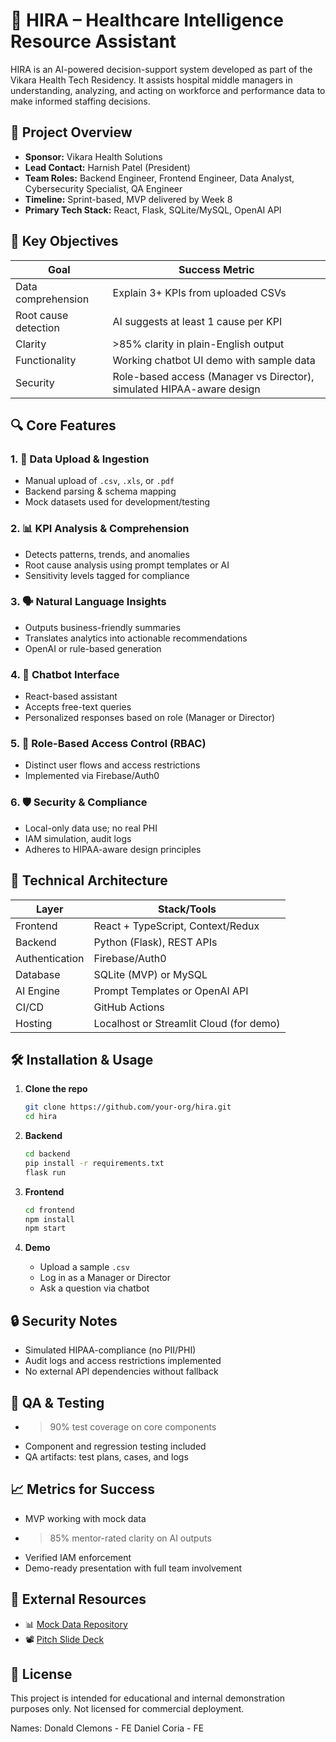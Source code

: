 # 🏥 HIRA – Healthcare Intelligence Resource Assistant

HIRA is an AI-powered decision-support system developed as part of the Vikara Health Tech Residency. It assists hospital middle managers in understanding, analyzing, and acting on workforce and performance data to make informed staffing decisions.

## 📌 Project Overview

- **Sponsor:** Vikara Health Solutions  
- **Lead Contact:** Harnish Patel (President)  
- **Team Roles:** Backend Engineer, Frontend Engineer, Data Analyst, Cybersecurity Specialist, QA Engineer  
- **Timeline:** Sprint-based, MVP delivered by Week 8  
- **Primary Tech Stack:** React, Flask, SQLite/MySQL, OpenAI API  

## 🎯 Key Objectives

| Goal | Success Metric |
|------|----------------|
| Data comprehension | Explain 3+ KPIs from uploaded CSVs |
| Root cause detection | AI suggests at least 1 cause per KPI |
| Clarity | >85% clarity in plain-English output |
| Functionality | Working chatbot UI demo with sample data |
| Security | Role-based access (Manager vs Director), simulated HIPAA-aware design |

## 🔍 Core Features

### 1. 📁 Data Upload & Ingestion
- Manual upload of `.csv`, `.xls`, or `.pdf`
- Backend parsing & schema mapping
- Mock datasets used for development/testing

### 2. 📊 KPI Analysis & Comprehension
- Detects patterns, trends, and anomalies
- Root cause analysis using prompt templates or AI
- Sensitivity levels tagged for compliance

### 3. 🗣️ Natural Language Insights
- Outputs business-friendly summaries
- Translates analytics into actionable recommendations
- OpenAI or rule-based generation

### 4. 💬 Chatbot Interface
- React-based assistant
- Accepts free-text queries
- Personalized responses based on role (Manager or Director)

### 5. 🔐 Role-Based Access Control (RBAC)
- Distinct user flows and access restrictions
- Implemented via Firebase/Auth0

### 6. 🛡️ Security & Compliance
- Local-only data use; no real PHI
- IAM simulation, audit logs
- Adheres to HIPAA-aware design principles

## 🧱 Technical Architecture

| Layer        | Stack/Tools |
|--------------|-------------|
| Frontend     | React + TypeScript, Context/Redux |
| Backend      | Python (Flask), REST APIs |
| Authentication | Firebase/Auth0 |
| Database     | SQLite (MVP) or MySQL |
| AI Engine    | Prompt Templates or OpenAI API |
| CI/CD        | GitHub Actions |
| Hosting      | Localhost or Streamlit Cloud (for demo) |

## 🛠️ Installation & Usage

1. **Clone the repo**
   ```bash
   git clone https://github.com/your-org/hira.git
   cd hira
   ```

2. **Backend**
   ```bash
   cd backend
   pip install -r requirements.txt
   flask run
   ```

3. **Frontend**
   ```bash
   cd frontend
   npm install
   npm start
   ```

4. **Demo**
   - Upload a sample `.csv`
   - Log in as a Manager or Director
   - Ask a question via chatbot

## 🔒 Security Notes

- Simulated HIPAA-compliance (no PII/PHI)
- Audit logs and access restrictions implemented
- No external API dependencies without fallback

## 🧪 QA & Testing

- >90% test coverage on core components
- Component and regression testing included
- QA artifacts: test plans, cases, and logs

## 📈 Metrics for Success

- MVP working with mock data
- >85% mentor-rated clarity on AI outputs
- Verified IAM enforcement
- Demo-ready presentation with full team involvement

## 📎 External Resources

- 📊 [Mock Data Repository](https://drive.google.com/drive/folders/1BgphkRggH1NcBhUYtX9wc7qQkHcEzvZl)  
- 📽️ [Pitch Slide Deck](https://docs.google.com/presentation/d/1_XX2fs6HNK5GHVWkSuJDD7CE4jdGBu7Lgr_T3WN1VdM/edit)

## 📃 License

This project is intended for educational and internal demonstration purposes only. Not licensed for commercial deployment.

Names:
Donald Clemons - FE
Daniel Coria - FE
